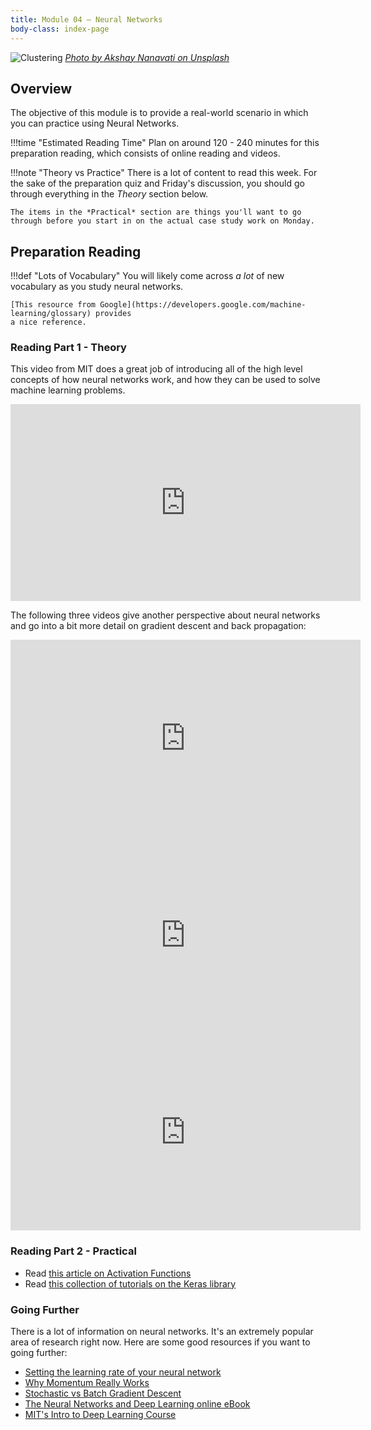 ```yaml
---
title: Module 04 — Neural Networks
body-class: index-page
---
```


![Clustering]({{URLROOT}}/shared/img/network.jpg)
*[Photo by Akshay Nanavati on Unsplash](https://unsplash.com/photos/Zq6HerrBPEs)*

## Overview

The objective of this module is to provide a real-world scenario in which you can practice using Neural Networks.

!!!time "Estimated Reading Time"
	Plan on around 120 - 240 minutes for this preparation reading, which consists of online reading and videos.

!!!note "Theory vs Practice"
	There is a lot of content to read this week. For the sake of the preparation quiz and Friday's discussion, you should go through everything in the *Theory* section below.

	The items in the *Practical* section are things you'll want to go through before you start in on the actual case study work on Monday.

## Preparation Reading

!!!def "Lots of Vocabulary"
	You will likely come across _a lot_ of new vocabulary as you study neural networks.

	[This resource from Google](https://developers.google.com/machine-learning/glossary) provides
	a nice reference.

### Reading Part 1 - Theory

This video from MIT does a great job of introducing all of the high level concepts of how neural networks work, and how they can be used to solve machine learning problems.


<iframe width="560" height="315" src="https://www.youtube.com/embed/njKP3FqW3Sk" frameborder="0" allow="accelerometer; autoplay; clipboard-write; encrypted-media; gyroscope; picture-in-picture" allowfullscreen></iframe>


The following three videos give another perspective about neural networks and go into a bit more detail on gradient descent and back propagation:

<iframe width="560" height="315" src="https://www.youtube.com/embed/aircAruvnKk" frameborder="0" allow="accelerometer; autoplay; clipboard-write; encrypted-media; gyroscope; picture-in-picture" allowfullscreen></iframe>

<iframe width="560" height="315" src="https://www.youtube.com/embed/IHZwWFHWa-w" frameborder="0" allow="accelerometer; autoplay; clipboard-write; encrypted-media; gyroscope; picture-in-picture" allowfullscreen></iframe>

<iframe width="560" height="315" src="https://www.youtube.com/embed/Ilg3gGewQ5U" frameborder="0" allow="accelerometer; autoplay; clipboard-write; encrypted-media; gyroscope; picture-in-picture" allowfullscreen></iframe>


### Reading Part 2 - Practical

* Read [this article on Activation Functions](./activation-functions.html)
* Read [this collection of tutorials on the Keras library](./keras.html)




### Going Further

There is a lot of information on neural networks. It's an extremely popular area of research right now. Here are some good resources if you want to going further:

* [Setting the learning rate of your neural network](https://www.jeremyjordan.me/nn-learning-rate/)
* [Why Momentum Really Works](https://distill.pub/2017/momentum/)
* [Stochastic vs Batch Gradient Descent](https://medium.com/@divakar_239/stochastic-vs-batch-gradient-descent-8820568eada1)
* [The Neural Networks and Deep Learning online eBook](http://neuralnetworksanddeeplearning.com)
* [MIT's Intro to Deep Learning Course](http://introtodeeplearning.com)




